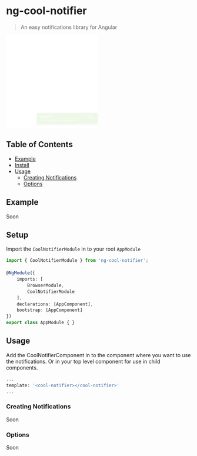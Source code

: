 # ng-cool-notifier

> An easy notifications library for Angular

[![](./src/assets/images/demo.gif)]()

## Table of Contents

  - [Example](#example)
  - [Install](#install)
  - [Usage](#setup)
    - [Creating Notifications](#crating-notifications)
    - [Options](#options)

## Example

Soon

## Setup

Import the `CoolNotifierModule` in to your root `AppModule`
```ts
import { CoolNotifierModule } from 'ng-cool-notifier';

@NgModule({
    imports: [
        BrowserModule,
        CoolNotifierModule
    ],
    declarations: [AppComponent],
    bootstrap: [AppComponent]
})
export class AppModule { }
```

## Usage
Add the CoolNotifierComponent in to the component where you want to use the notifications. Or in your top level component for use in child components.
```js
...
template: '<cool-notifier></cool-notifier>'
...
```

### Creating Notifications

Soon

### Options

Soon
